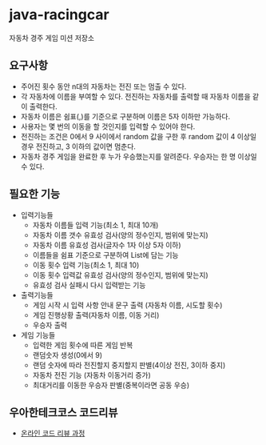# java-racingcar
자동차 경주 게임 미션 저장소

## 요구사항
- 주어진 횟수 동안 n대의 자동차는 전진 또는 멈출 수 있다.
- 각 자동차에 이름을 부여할 수 있다. 전진하는 자동차를 출력할 때 자동차 이름을 같이 출력한다.
- 자동차 이름은 쉼표(,)를 기준으로 구분하며 이름은 5자 이하만 가능하다.
- 사용자는 몇 번의 이동을 할 것인지를 입력할 수 있어야 한다.
- 전진하는 조건은 0에서 9 사이에서 random 값을 구한 후 random 값이 4 이상일 경우 전진하고, 3 이하의 값이면 멈춘다.
- 자동차 경주 게임을 완료한 후 누가 우승했는지를 알려준다. 우승자는 한 명 이상일 수 있다.

## 필요한 기능
- 입력기능들
    + 자동차 이름들 입력 기능(최소 1, 최대 10개)
    + 자동차 이름 갯수 유효성 검사(양의 정수인지, 범위에 맞는지)
    + 자동차 이름 유효성 검사(글자수 1자 이상 5자 이하)
    + 이름들을 쉼표 기준으로 구분하여 List에 담는 기능
    + 이동 횟수 입력 기능(최소 1, 최대 10)
    + 이동 횟수 입력값 유효성 검사(양의 정수인지, 범위에 맞는지)
    + 유효성 검사 실패시 다시 입력받는 기능
- 출력기능들
    + 게임 시작 시 입력 사항 안내 문구 출력 (자동차 이름, 시도할 횟수)
    + 게임 진행상황 출력(자동차 이름, 이동 거리) 
    + 우승자 출력
- 게임 기능들
    + 입력한 게임 횟수에 따른 게임 반복
    + 랜덤숫자 생성(0에서 9)
    + 랜덤 숫자에 따라 전진할지 중지할지 판별(4이상 전진, 3이하 중지)
    + 자동차 전진 기능 (자동차 이동거리 증가)
    + 최대거리를 이동한 우승자 판별(중복이라면 공동 우승)

## 우아한테크코스 코드리뷰
* [온라인 코드 리뷰 과정](https://github.com/woowacourse/woowacourse-docs/blob/master/maincourse/README.md)